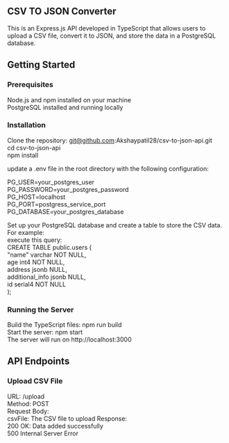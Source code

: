 ## CSV TO JSON Converter
  This is an Express.js API developed in TypeScript that allows users to upload a CSV file, convert it to JSON, and store the data in a PostgreSQL database.

## Getting Started

### Prerequisites
Node.js and npm installed on your machine <br>
PostgreSQL installed and running locally

### Installation
Clone the repository: <a href="git@github.com:Akshaypatil28/csv-to-json-api.git"> git@github.com:Akshaypatil28/csv-to-json-api.git </a> <br>
cd csv-to-json-api <br>
npm install

update a .env file in the root directory with the following configuration: <br>

PG_USER=your_postgres_user <br>
PG_PASSWORD=your_postgres_password <br> 
PG_HOST=localhost <br>
PG_PORT=postgress_service_port <br>
PG_DATABASE=your_postgres_database <br>

Set up your PostgreSQL database and create a table to store the CSV data. For example: <br>
execute this query: <br>
CREATE TABLE public.users ( <br>
  "name" varchar NOT NULL, <br>
  age int4 NOT NULL, <br>
  address jsonb NULL, <br>
  additional_info jsonb NULL, <br>
  id serial4 NOT NULL <br>
);


### Running the Server
Build the TypeScript files: npm run build <br>
Start the server: npm start <br>
The server will run on http://localhost:3000 <br>

## API Endpoints

### Upload CSV File
URL: /upload <br>
Method: POST <br>
Request Body: <br>
  csvFile: The CSV file to upload
Response: <br>
200 OK: Data added successfully <br>
500 Internal Server Error





